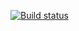 [![Build status](https://ci.appveyor.com/api/projects/status/jk6ckitnipggv45j?svg=true)](https://ci.appveyor.com/project/DMITRI4IVANOV/selenide)